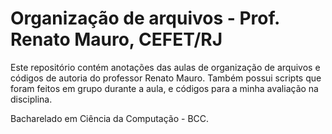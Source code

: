# Organização de arquivos - Prof. Renato Mauro, CEFET/RJ

Este repositório contém anotações das aulas de organização de arquivos e códigos de autoria do professor Renato Mauro. Também possui scripts que foram feitos em grupo durante a aula, e códigos para a minha avaliação na disciplina.

Bacharelado em Ciência da Computação - BCC.
